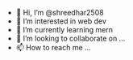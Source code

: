 - 👋 Hi, I’m @shreedhar2508
- 👀 I’m interested in web dev
- 🌱 I’m currently learning mern
- 💞️ I’m looking to collaborate on ...
- 📫 How to reach me ...

<!---
shreedhar2508/shreedhar2508 is a ✨ special ✨ repository because its `README.md` (this file) appears on your GitHub profile.
You can click the Preview link to take a look at your changes.
--->
